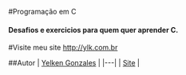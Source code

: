 #Programação em C 

#### Desafios e exercicios para quem quer aprender C.


#Visite meu site
http://ylk.com.br

##Autor
| [Yelken Gonzales](http://twitter.com/yelkezin "Follow @yelkezin on Twitter") |
|---|
| [Site](http://ylk.com.br) |
